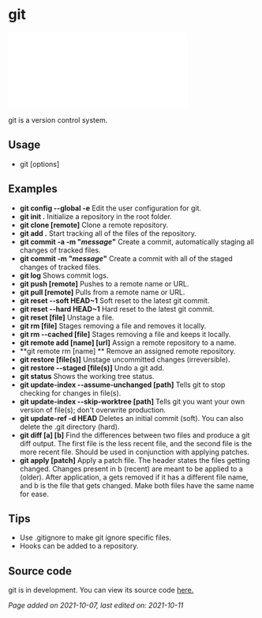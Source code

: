 # git
![Git Logo by Jason Long is licensed under the Creative Commons Attribution 3.0 Unported License.](../img/git.png)

git is a version control system.

## Usage
- git [options]

## Examples
- **git config --global -e** Edit the user configuration for git.
- **git init .** Initialize a repository in the root folder.
- **git clone [remote]** Clone a remote repository.
- **git add .** Start tracking all of the files of the repository.
- **git commit -a -m "*message*"** Create a commit, automatically staging all
changes of tracked files.
- **git commit -m "*message*"** Create a commit with all of the staged changes
of tracked files.
- **git log** Shows commit logs. 
- **git push [remote]** Pushes to a remote name or URL. 
- **git pull [remote]** Pulls from a remote name or URL. 
- **git reset --soft HEAD~1** Soft reset to the latest git commit. 
- **git reset --hard HEAD~1** Hard reset to the latest git commit.
- **git reset [file]** Unstage a file.
- **git rm [file]** Stages removing a file and removes it locally. 
- **git rm --cached [file]** Stages removing a file and keeps it locally. 
- **git remote add [name] [url]** Assign a remote repository to a name. 
- **git remote rm [name] ** Remove an assigned remote repository. 
- **git restore [file(s)]** Unstage uncommitted changes (irreversible). 
- **git restore --staged [file(s)]** Undo a git add. 
- **git status** Shows the working tree status. 
- **git update-index --assume-unchanged [path]** Tells git to stop checking for
changes in file(s). 
- **git update-index --skip-worktree [path]** Tells git you want your own
version of file(s); don't overwrite production. 
- **git update-ref -d HEAD** Deletes an initial commit (soft). You can also
delete the .git directory (hard). 
- **git diff [a] [b]** Find the differences between two files and produce a git
diff output. The first file is the less recent file, and the second file is the
more recent file. Should be used in conjunction with applying patches. 
- **git apply [patch]** Apply a patch file.
    The header states the files getting changed. Changes present in b (recent)
    are meant to be applied to a (older). After application, a gets removed if
    it has a different file name, and b is the file that gets changed. Make both
    files have the same name for ease.

## Tips
- Use .gitignore to make git ignore specific files.
- Hooks can be added to a repository.

## Source code
git is in development. You can view its source code
[here.](https://github.com/git/git)

*Page added on 2021-10-07, last edited on: 2021-10-11*


